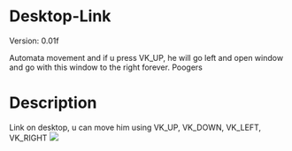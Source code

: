 # Desktop-Link
Version: 0.01f

Automata movement and if u press VK_UP, he will go left and open window and go with this window to the right forever. Poogers
# Description
Link on desktop, u can move him using VK_UP, VK_DOWN, VK_LEFT, VK_RIGHT
![](link.gif)
